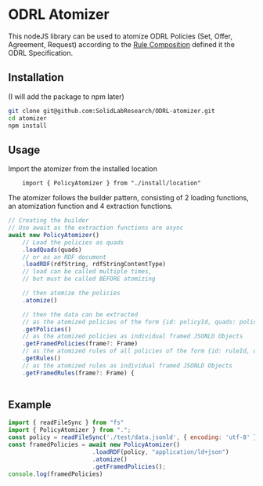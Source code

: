 # ODRL Atomizer

This nodeJS library can be used to atomize ODRL Policies (Set, Offer, Agreement, Request)
according to the [Rule Composition](https://www.w3.org/TR/odrl-model/#composition)
defined it the ODRL Specification.

## Installation 
(I will add the package to npm later)

```bash
git clone git@github.com:SolidLabResearch/ODRL-atomizer.git
cd atomizer
npm install
```

## Usage

Import the atomizer from the installed location

```
    import { PolicyAtomizer } from "./install/location"
```

The atomizer follows the builder pattern,
consisting of 2 loading functions, 
an atomization function 
and 4 extraction functions.

```js
// Creating the builder
// Use await as the extraction functions are async
await new PolicyAtomizer()
    // Load the policies as quads
    .loadQuads(quads)
    // or as an RDF document
    .loadRDF(rdfString, rdfStringContentType)
    // load can be called multiple times,
    // but must be called BEFORE atomizing

    // then atomize the policies
    .atomize()

    // then the data can be extracted 
    // as the atomized policies of the form {id: policyId, quads: policyQuads}[]
    .getPolicies()
    // as the atomized policies as individual framed JSONLD Objects
    .getFramedPolicies(frame?: Frame)
    // as the atomized rules of all policies of the form {id: ruleId, quads: ruleQuads}[]
    .getRules() 
    // as the atomized rules as individual framed JSONLD Objects
    .getFramedRules(frame?: Frame) {
    
```

## Example

```js
import { readFileSync } from "fs"
import { PolicyAtomizer } from ".";
const policy = readFileSync('./test/data.jsonld', { encoding: 'utf-8' })
const framedPolicies = await new PolicyAtomizer()
                        .loadRDF(policy, "application/ld+json")
                        .atomize()
                        .getFramedPolicies();
console.log(framedPolicies)
```